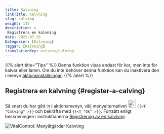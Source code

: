 ```yaml
---
title: Kalvning
linkTitle: Kalvning
slug: calving
weight: 115
description: >
 Registrera en kalvning
date: 2023-07-26
Kategorier: [Kalvning]
Taggar: [Kalvning]
translationKey: actions/calving
---
```

{{% alert title="Tips" %}}
Denna funktion visas endast för kor, men inte för kalvar eller lamm.
Om du inte behöver denna funktion kan du inaktivera den i menyn [aktionsinställningar](../setting/).
{{% /alert %}}

## Registrera en kalvning {#register-a-calving}

Så snart du har gått in i aktionsmenyn, välj menyalternativet <img src="/icons/actions/calving.svg" width="25" align="bottom" alt="Calving"  alt="Calving"/> `{{<T "Calving" >}}` och bekräfta med `{{<T "Ok" >}}`. Fortsätt enligt beskrivningen i instruktionerna [Registrering av en kalvning](/en/docs/new/calving/).

   ![VitalControl: Menyåtgärder Kalvning](../images/calving.png "Kalvning")

